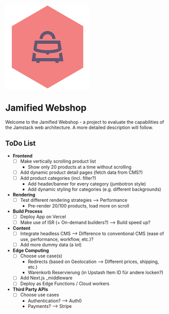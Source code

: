 ![Jamified Webshop](./public/logo/logo_jamified-webshop.png "Jamified Webshop")

# Jamified Webshop

Welcome to the Jamified Webshop - a project to evaluate the capabilities of the Jamstack web
architecture. A more detailed description will follow.

## ToDo List

- **Frontend**
    - [ ] Make vertically scrolling product list
        - Show only 20 products at a time without scrolling
    - [ ] Add dynamic product detail pages (fetch data from CMS?)
    - [ ] Add product categories (incl. filter?)
        - Add header/banner for every category (jumbotron style)
        - Add dynamic styling for categories (e.g. different backgrounds)
- **Rendering**
    - [ ] Test different rendering strategies --> Performance
        - Pre-render 20/100 products, load more on scroll
- **Build Process**
    - [ ] Deploy App on Vercel
    - [ ] Make use of ISR (+ On-demand builders?) --> Build speed up?
- **Content**
    - [ ] Integrate headless CMS --> Difference to conventional CMS (ease of use, performance,
      workflow, etc.)?
    - [ ] Add more dummy data (a lot)
- **Edge Computing**
    - [ ] Choose use case(s)
        - Redirects (based on Geolocation --> Different prices, shipping, etc.)
        - Warenkorb Reservierung (in Upstash Item ID für andere locken?)
    - [ ] Add Next.js _middleware
    - [ ] Deploy as Edge Functions / Cloud workers
- **Third Party APIs**
    - [ ] Choose use cases
        - Authentication? --> Auth0
        - Payments? --> Stripe